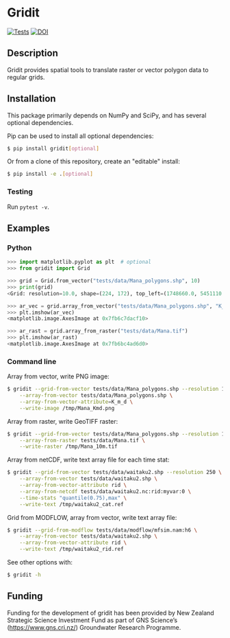 # Gridit

[![Tests](https://github.com/mwtoews/gridit/actions/workflows/tests.yml/badge.svg?branch=main)](https://github.com/mwtoews/gridit/actions/workflows/tests.yml)
[![DOI](https://zenodo.org/badge/530041277.svg)](https://zenodo.org/badge/latestdoi/530041277)

## Description

Gridit provides spatial tools to translate raster or vector polygon data to regular grids.

## Installation

This package primarily depends on NumPy and SciPy, and has several optional dependencies.

Pip can be used to install all optional dependencies:
```bash
$ pip install gridit[optional]
```

Or from a clone of this repository, create an "editable" install:
```bash
$ pip install -e .[optional]
```

### Testing

Run `pytest -v`.

## Examples

### Python

```python
>>> import matplotlib.pyplot as plt  # optional
>>> from gridit import Grid

>>> grid = Grid.from_vector("tests/data/Mana_polygons.shp", 10)
>>> print(grid)
<Grid: resolution=10.0, shape=(224, 172), top_left=(1748660.0, 5451110.0) />

>>> ar_vec = grid.array_from_vector("tests/data/Mana_polygons.shp", "K_m_d")
>>> plt.imshow(ar_vec)
<matplotlib.image.AxesImage at 0x7fb6c7dacf10>

>>> ar_rast = grid.array_from_raster("tests/data/Mana.tif")
>>> plt.imshow(ar_rast)
<matplotlib.image.AxesImage at 0x7fb6bc4ad6d0>
```

### Command line

Array from vector, write PNG image:
```bash
$ gridit --grid-from-vector tests/data/Mana_polygons.shp --resolution 10 \
    --array-from-vector tests/data/Mana_polygons.shp \
    --array-from-vector-attribute=K_m_d \
    --write-image /tmp/Mana_Kmd.png
```

Array from raster, write GeoTIFF raster:
```bash
$ gridit --grid-from-vector tests/data/Mana_polygons.shp --resolution 10 \
    --array-from-raster tests/data/Mana.tif \
    --write-raster /tmp/Mana_10m.tif
```

Array from netCDF, write text array file for each time stat:
```bash
$ gridit --grid-from-vector tests/data/waitaku2.shp --resolution 250 \
    --array-from-vector tests/data/waitaku2.shp \
    --array-from-vector-attribute rid \
    --array-from-netcdf tests/data/waitaku2.nc:rid:myvar:0 \
    --time-stats "quantile(0.75),max" \
    --write-text /tmp/waitaku2_cat.ref
```

Grid from MODFLOW, array from vector, write text array file:
```bash
$ gridit --grid-from-modflow tests/data/modflow/mfsim.nam:h6 \
    --array-from-vector tests/data/waitaku2.shp \
    --array-from-vector-attribute rid \
    --write-text /tmp/waitaku2_rid.ref
```

See other options with:
```bash
$ gridit -h
```

## Funding
Funding for the development of gridit has been provided by New Zealand Strategic Science Investment Fund as part of GNS Science’s (https://www.gns.cri.nz/) Groundwater Research Programme.
